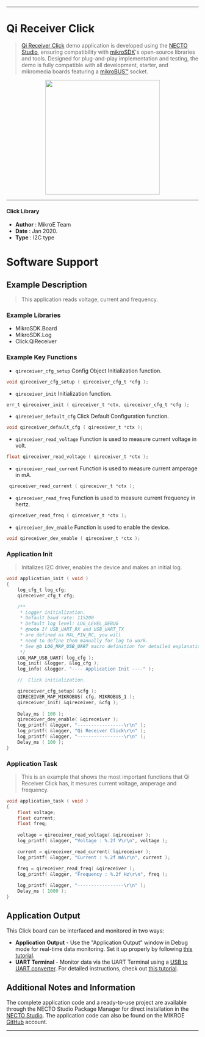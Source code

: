 
---
# Qi Receiver Click

> [Qi Receiver Click](https://www.mikroe.com/?pid_product=MIKROE-2799) demo application is developed using
the [NECTO Studio](https://www.mikroe.com/necto), ensuring compatibility with [mikroSDK](https://www.mikroe.com/mikrosdk)'s
open-source libraries and tools. Designed for plug-and-play implementation and testing, the demo is fully compatible with
all development, starter, and mikromedia boards featuring a [mikroBUS&trade;](https://www.mikroe.com/mikrobus) socket.

<p align="center">
  <img src="https://www.mikroe.com/?pid_product=MIKROE-2799&image=1" height=300px>
</p>

---

#### Click Library

- **Author**        : MikroE Team
- **Date**          : Jan 2020.
- **Type**          : I2C type

# Software Support

## Example Description

> This application reads voltage, current and frequency.

### Example Libraries

- MikroSDK.Board
- MikroSDK.Log
- Click.QiReceiver

### Example Key Functions

- `qireceiver_cfg_setup` Config Object Initialization function. 
```c
void qireceiver_cfg_setup ( qireceiver_cfg_t *cfg );
``` 
 
- `qireceiver_init` Initialization function. 
```c
err_t qireceiver_init ( qireceiver_t *ctx, qireceiver_cfg_t *cfg );
```

- `qireceiver_default_cfg` Click Default Configuration function. 
```c
void qireceiver_default_cfg ( qireceiver_t *ctx );
```

- `qireceiver_read_voltage` Function is used to measure current voltage in volt. 
```c
float qireceiver_read_voltage ( qireceiver_t *ctx );
```
 
- `qireceiver_read_current` Function is used to measure current amperage in mA. 
```c
 qireceiver_read_current ( qireceiver_t *ctx );
```

- `qireceiver_read_freq` Function is used to measure current frequency in hertz. 
```c
 qireceiver_read_freq ( qireceiver_t *ctx );
```

- `qireceiver_dev_enable` Function is used to enable the device. 
```c
void qireceiver_dev_enable ( qireceiver_t *ctx );
```

### Application Init

> Initalizes I2C driver, enables the device and makes an initial log.

```c
void application_init ( void )
{
    log_cfg_t log_cfg;
    qireceiver_cfg_t cfg;

    /** 
     * Logger initialization.
     * Default baud rate: 115200
     * Default log level: LOG_LEVEL_DEBUG
     * @note If USB_UART_RX and USB_UART_TX 
     * are defined as HAL_PIN_NC, you will 
     * need to define them manually for log to work. 
     * See @b LOG_MAP_USB_UART macro definition for detailed explanation.
     */
    LOG_MAP_USB_UART( log_cfg );
    log_init( &logger, &log_cfg );
    log_info( &logger, "---- Application Init ----" );

    //  Click initialization.

    qireceiver_cfg_setup( &cfg );
    QIRECEIVER_MAP_MIKROBUS( cfg, MIKROBUS_1 );
    qireceiver_init( &qireceiver, &cfg );
    
    Delay_ms ( 100 );
    qireceiver_dev_enable( &qireceiver );
    log_printf( &logger, "-----------------\r\n" );
    log_printf( &logger, "Qi Receiver Click\r\n" );
    log_printf( &logger, "-----------------\r\n" );
    Delay_ms ( 100 );
}
```

### Application Task

> This is an example that shows the most important
        functions that Qi Receiver Click has, it mesures current voltage, amperage and frequency.

```c
void application_task ( void )
{
    float voltage;
    float current;
    float freq;
    
    voltage = qireceiver_read_voltage( &qireceiver );
    log_printf( &logger, "Voltage : %.2f V\r\n", voltage );

    current = qireceiver_read_current( &qireceiver );
    log_printf( &logger, "Current : %.2f mA\r\n", current );

    freq = qireceiver_read_freq( &qireceiver );
    log_printf( &logger, "Frequency : %.2f Hz\r\n", freq );
    
    log_printf( &logger, "-----------------\r\n" );
    Delay_ms ( 1000 );
}
```

## Application Output

This Click board can be interfaced and monitored in two ways:
- **Application Output** - Use the "Application Output" window in Debug mode for real-time data monitoring.
Set it up properly by following [this tutorial](https://www.youtube.com/watch?v=ta5yyk1Woy4).
- **UART Terminal** - Monitor data via the UART Terminal using
a [USB to UART converter](https://www.mikroe.com/click/interface/usb?interface*=uart,uart). For detailed instructions,
check out [this tutorial](https://help.mikroe.com/necto/v2/Getting%20Started/Tools/UARTTerminalTool).

## Additional Notes and Information

The complete application code and a ready-to-use project are available through the NECTO Studio Package Manager for 
direct installation in the [NECTO Studio](https://www.mikroe.com/necto). The application code can also be found on
the MIKROE [GitHub](https://github.com/MikroElektronika/mikrosdk_click_v2) account.

---
